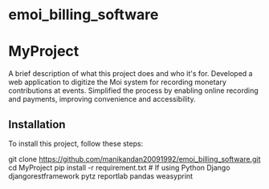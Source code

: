 # emoi_billing_software
# MyProject

A brief description of what this project does and who it's for.
Developed a web application to digitize the Moi system for recording monetary
contributions at events.
Simplified the process by enabling online recording and payments, improving
convenience and accessibility.

## Installation

To install this project, follow these steps:

git clone https://github.com/manikandan20091992/emoi_billing_software.git
cd MyProject
pip install -r requirement.txt  # If using Python
Django
djangorestframework
pytz
reportlab
pandas
weasyprint

